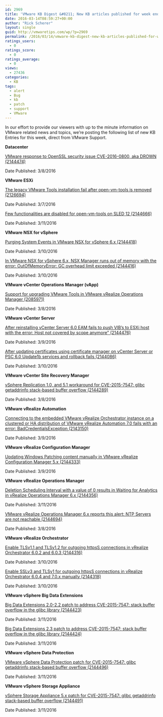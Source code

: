 ```yaml
---
id: 2969
title: 'VMware KB Digest &#8211; New KB articles published for week ending 3/12/16'
date: 2016-03-14T08:59:27+00:00
author: "Rick Scherer"
layout: single
guid: http://vmwaretips.com/wp/?p=2969
permalink: /2016/03/14/vmware-kb-digest-new-kb-articles-published-for-week-ending-31216/
ratings_users:
  - 0
ratings_score:
  - 0
ratings_average:
  - 0
views:
  - 27436
categories:
  - KB
tags:
  - alert
  - Bug
  - kb
  - patch
  - support
  - VMware
---
```

In our effort to provide our viewers with up to the minute information on VMware related news and topics, we&#8217;re posting the following list of new KB Entries for this week, direct from VMware Support.

<!--more-->

**Datacenter**
  
[VMware response to OpenSSL security issue CVE-2016-0800, aka DROWN (2144474)](http://vmw.re/22e9s5o)
  
Date Published: 3/8/2016

**VMware ESXi**
  
[The legacy VMware Tools installation fail after open-vm-tools is removed (2126694)](http://vmw.re/1QRZXjU)
  
Date Published: 3/7/2016
  
[Few functionalities are disabled for open-vm-tools on SLED 12 (2144666)](http://vmw.re/22e9s5q)
  
Date Published: 3/11/2016

**VMware NSX for vSphere**
  
[Purging System Events in VMware NSX for vSphere 6.x (2144418)](http://vmw.re/1QRZXjY)
  
Date Published: 3/10/2016
  
[In VMware NSX for vSphere 6.x, NSX Manager runs out of memory with the error: OutOfMemoryError: GC overhead limit exceeded (2144416)](http://vmw.re/22e9s5s)
  
Date Published: 3/10/2016

**VMware vCenter Operations Manager (vApp)**
  
[Support for upgrading VMware Tools in VMware vRealize Operations Manager (2085971)](http://vmw.re/1QRZZrT)
  
Date Published: 3/8/2016

**VMware vCenter Server**
  
[After reinstalling vCenter Server 6.0 EAM fails to push VIB’s to ESXi host with the error: Host not covered by scope anymore” (2144476)](http://vmw.re/22e9s5u)
  
Date Published: 3/9/2016
  
[After updating certificates using certificate manager on vCenter Server or PSC 6.0 Update1b services and rollback fails (2144086)](http://vmw.re/1QRZXAh)
  
Date Published: 3/10/2016

**VMware vCenter Site Recovery Manager**
  
[vSphere Replication 1.0, and 5.1 workaround for CVE-2015-7547: glibc getaddrinfo stack-based buffer overflow (2144289)](http://vmw.re/22e9sSS)
  
Date Published: 3/8/2016

**VMware vRealize Automation**
  
[Connecting to the embedded VMware vRealize Orchestrator instance on a clustered or HA distribution of VMware vRealize Automation 7.0 fails with an error: BadCredentialsException (2143150)](http://vmw.re/1QRZXAl)
  
Date Published: 3/9/2016

**VMware vRealize Configuration Manager**
  
[Updating Windows Patching content manually in VMware vRealize Configuration Manager 5.x (2144333)](http://vmw.re/22e9sSW)
  
Date Published: 3/9/2016

**VMware vRealize Operations Manager**
  
[Deletion Scheduling Interval with a value of 0 results in Waiting for Analytics in vRealize Operations Manager 6.x (2144356)](http://vmw.re/1QRZXAr)
  
Date Published: 3/11/2016
  
[VMware vRealize Operations Manager 6.x reports this alert: NTP Servers are not reachable (2144694)](http://vmw.re/22e9sT0)
  
Date Published: 3/8/2016

**VMware vRealize Orchestrator**
  
[Enable TLSv1.1 and TLSv1.2 for outgoing httpsS connections in vRealize Orchestrator 6.0.2 and 6.0.3 (2144316)](http://vmw.re/1QRZXAt)
  
Date Published: 3/10/2016
  
[Enable SSLv3 and TLSv1 for outgoing httpsS connections in vRealize Orchestrator 6.0.4 and 7.0.x manually (2144318)](http://vmw.re/22e9s5B)
  
Date Published: 3/10/2016

**VMware vSphere Big Data Extensions**
  
[Big Data Extensions 2.0-2.2 patch to address CVE-2015-7547: stack buffer overflow in the glibc library (2144423)](http://vmw.re/1QRZXAv)
  
Date Published: 3/11/2016
  
[Big Data Extensions 2.3 patch to address CVE-2015-7547: stack buffer overflow in the glibc library (2144424)](http://vmw.re/22e9sT2)
  
Date Published: 3/11/2016

**VMware vSphere Data Protection**
  
[VMware vSphere Data Protection patch for CVE-2015-7547: glibc getaddrinfo stack-based buffer overflow (2144496)](http://vmw.re/1QRZZsb)
  
Date Published: 3/11/2016

**VMware vSphere Storage Appliance**
  
[vSphere Storage Appliance 5.x patch for CVE-2015-7547: glibc getaddrinfo stack-based buffer overflow (2144491)](http://vmw.re/22e9v11)
  
Date Published: 3/11/2016